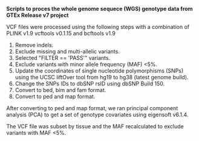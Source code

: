 

<b>Scripts to proces the whole genome sequece (WGS) genotype data from GTEx Release v7 project</b>

VCF files were processed using the following steps with a combination of PLINK v1.9 vcftools v0.1.15 and bcftools  v1.9

<ol type="1">
<li>Remove indels.</li>
  <li>Exclude missing and multi-allelic variants.</li>
  <li>Selected "FILTER == 'PASS'" variants.</li>
  <li>Exclude variants with minor allele frequency (MAF) <5%.</li>
  <li>Update the coordinates of single nucleotide polymorphisms (SNPs) using the UCSC liftOver tool from hg19 to hg38 (latest genome build).</li> 
  <li>Change the SNPs IDs to dbSNP rsID using dbSNP Build 150.</li>
  <li>Convert to bed, bim and fam format.</li>
  <li>Convert to ped and map format.</li>
  </ol>
  
After converting to ped and map format, we ran principal component analysis (PCA) to get a set of genotype
covariates using eigensoft v6.1.4.

The VCF file was subset by tissue and the MAF recalculated to exclude variants with MAF <5%. 
